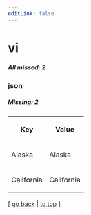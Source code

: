 ```yaml
---
editLink: false
---
```


# vi

##### All missed: 2


### json

##### Missing: 2

<table width="100%">
<tr><th width="50%">

Key

</th><th width="50%">

Value

</th></tr>
<tr><td width="50%">

Alaska

</td><td width="50%">

Alaska

</td></tr>
<tr><td width="50%">

California

</td><td width="50%">

California

</td></tr>
</table>

[ [go back](../status.md) | [to top](#) ]

